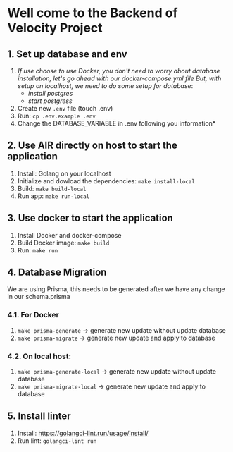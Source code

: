 # Well come to the Backend of Velocity Project

## 1. Set up database and env
1. *If use choose to use Docker, you don't need to worry about database installation, let's go ahead with our docker-compose.yml file*
*But, with setup on localhost, we need to do some setup for database*:
    - *install postgres*
    - *start postgress*
2. Create new `.env` file (touch .env)
3. Run: `cp .env.example .env`
4. Change the DATABASE_VARIABLE in .env following you information*

## 2. Use AIR directly on host to start the application
1. Install: Golang on your localhost
2. Initialize and dowload the dependencies: `make install-local`
3. Build: `make build-local`
4. Run app: `make run-local`

## 3. Use docker to start the application
1. Install Docker and docker-compose
2. Build Docker image: `make build`
3. Run: `make run`

## 4. Database Migration
We are using Prisma, this needs to be generated after we have any change in our schema.prisma
### 4.1. For Docker
1. `make prisma-generate` -> generate new update without update database
2. `make prisma-migrate` -> generate new update and apply to database
### 4.2. On local host:
1. `make prisma-generate-local` -> generate new update without update database
2. `make prisma-migrate-local` -> generate new update and apply to database

## 5. Install linter
1. Install: https://golangci-lint.run/usage/install/
2. Run lint: `golangci-lint run`